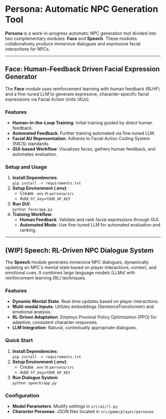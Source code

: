 # Persona: Automatic NPC Generation Tool

**Persona** is a work-in-progress automatic NPC generation tool divided into two complementary modules: **Face** and **Speech**. These modules collaboratively produce immersive dialogues and expressive facial interactions for NPCs.

---

## Face: Human-Feedback Driven Facial Expression Generator

The **Face** module uses reinforcement learning with human feedback (RLHF) and a fine-tuned LLM to generate expressive, character-specific facial expressions via Facial Action Units (AUs).

### Features
- **Human-in-the-Loop Training**: Initial training guided by direct human feedback.
- **Automated Feedback**: Further training automated via fine-tuned LLM.
- **Facial AU Representation**: Adheres to Facial Action Coding System (FACS) standards.
- **GUI-based Workflow**: Visualizes faces, gathers human feedback, and automates evaluation.

### Setup and Usage
1. **Install Dependencies**:  
   `pip install -r requirements.txt`
2. **Setup Environment (.env)**:
   - Create `.env` in `persona/src`
   - Add: `hf_key=YOUR_HF_KEY`   
3. **Run GUI**:  
   `python face/app.py`
4. **Training Workflow**:
   - **Human Feedback**: Validate and rank facial expressions through GUI.
   - **Automated Mode**: Use fine-tuned LLM for automated evaluation and ranking.
   
---

## (WIP) Speech: RL-Driven NPC Dialogue System

The **Speech** module generates immersive NPC dialogues, dynamically updating an NPC's mental state based on player interactions, context, and emotional cues. It combines large language models (LLMs) with reinforcement learning (RL) techniques.

### Features
- **Dynamic Mental State**: Real-time updates based on player interactions.
- **Multi-modal Inputs**: Utilizes embeddings (SentenceTransformer) and emotional analysis.
- **RL-Driven Adaptation**: Employs Proximal Policy Optimization (PPO) for adaptive, consistent character responses.
- **LLM Integration**: Natural, contextually appropriate dialogues.

### Quick Start
1. **Install Dependencies**:  
   `pip install -r requirements.txt`
2. **Setup Environment (.env)**:
   - Create `.env` in `persona/src`
   - Add: `hf_key=YOUR_HF_KEY`
3. **Run Dialogue System**:  
   `python speech/app.py`

### Configuration
- **Model Parameters**: Modify settings in `src/ai/rl.py`
- **Character Personas**: JSON files located in `src/game/player/personas`